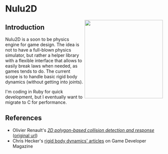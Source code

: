 # Nulu2D

<img src="https://raw.githubusercontent.com/eyesmd/nulu2d/master/readme/wip.jpg" width="250" height="250" align="right">

## Introduction

Nulu2D is a soon to be physics engine for game design. The idea is not to have a full-blown physics simulator, but rather a helper library with a flexible interface that allows to easily break laws when needed, as games tends to do. The current scope is to handle basic rigid body dynamics (without getting into joints).

I'm coding in Ruby for quick development, but I eventually want to migrate to C for performance.

## References

* Olivier Renault's [*2D polygon-based collision detection and response*](https://htmlpreview.github.io/?https://github.com/eyesmd/nulu2d/blob/master/refs/2D%20polygon-based%20collision%20detection%20and%20response.htm) ([original url](http://elancev.name/oliver/2D%20polygon.htm))
* Chris Hecker's [rigid body dynamics' articles](http://chrishecker.com/Rigid_Body_Dynamics) on Game Developer Magazine
